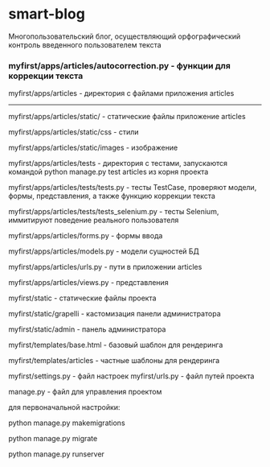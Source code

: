 ﻿# smart-blog
Многопользовательский блог, осуществляющий орфографический контроль введенного пользователем текста

### myfirst/apps/articles/autocorrection.py - функции для коррекции текста

myfirst/apps/articles - директория с файлами приложения articles

<hr/>

myfirst/apps/articles/static/ - статические файлы приложение articles

myfirst/apps/articles/static/css - стили

myfirst/apps/articles/static/images - изображение

myfirst/apps/articles/tests - директория с тестами, запускаются командой python manage.py test articles из корня проекта

myfirst/apps/articles/tests/tests.py - тесты TestCase, проверяют модели, формы, представления, а также функцию коррекции текста

myfirst/apps/articles/tests/tests_selenium.py - тесты Selenium, иммитируют поведение реального пользователя

myfirst/apps/articles/forms.py - формы ввода

myfirst/apps/articles/models.py - модели сущностей БД

myfirst/apps/articles/urls.py - пути в приложении articles

myfirst/apps/articles/views.py - представления

myfirst/static - статические файлы проекта

myfirst/static/grapelli - кастомизация панели администратора

myfirst/static/admin - панель администратора

myfirst/templates/base.html - базовый шаблон для рендеринга

myfirst/templates/articles - частные шаблоны для рендеринга

myfirst/settings.py - файл настроек
myfirst/urls.py - файл путей проекта

manage.py - файл для управления проектом

для первоначальной настройки:

python manage.py makemigrations

python manage.py migrate

python manage.py runserver
